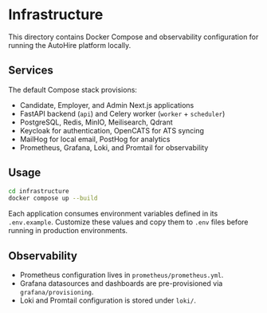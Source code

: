 # Infrastructure

This directory contains Docker Compose and observability configuration for running the AutoHire platform locally.

## Services

The default Compose stack provisions:

- Candidate, Employer, and Admin Next.js applications
- FastAPI backend (`api`) and Celery worker (`worker` + `scheduler`)
- PostgreSQL, Redis, MinIO, Meilisearch, Qdrant
- Keycloak for authentication, OpenCATS for ATS syncing
- MailHog for local email, PostHog for analytics
- Prometheus, Grafana, Loki, and Promtail for observability

## Usage

```bash
cd infrastructure
docker compose up --build
```

Each application consumes environment variables defined in its `.env.example`. Customize these values and copy them to `.env` files before running in production environments.

## Observability

- Prometheus configuration lives in `prometheus/prometheus.yml`.
- Grafana datasources and dashboards are pre-provisioned via `grafana/provisioning`.
- Loki and Promtail configuration is stored under `loki/`.

